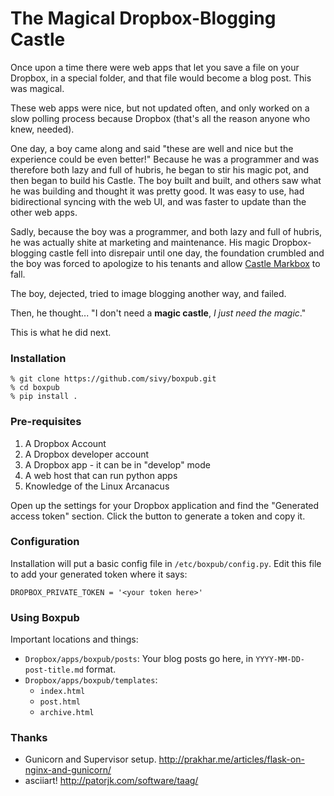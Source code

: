 # The Magical Dropbox-Blogging Castle

Once upon a time there were web apps that let you save a  file on your Dropbox, in a special folder, and that file would become a blog post. This was magical.

These web apps were nice, but not updated often, and only worked on a slow polling process because Dropbox (that's all the reason anyone who knew, needed).

One day, a boy came along and said "these are well and nice but the experience could be even better!" Because he was a programmer and was therefore both lazy and full of hubris, he began to stir his magic pot, and then began to build his Castle. The boy built and built, and others saw what he was building and thought it was pretty good. It was easy to use, had bidirectional syncing with the web UI, and was faster to update than the other web apps.

Sadly, because the boy was a programmer, and both lazy and full of hubris, he was actually shite at marketing and maintenance. His magic Dropbox-blogging castle fell into disrepair until one day, the foundation crumbled and the boy was forced to apologize to his tenants and allow [Castle Markbox](http://markbox.io) to fall.

The boy, dejected, tried to image blogging another way, and failed.

Then, he thought... "I don't need a **magic castle**, *I just need the magic*."

This is what he did next.

### Installation

	% git clone https://github.com/sivy/boxpub.git
	% cd boxpub
	% pip install .

### Pre-requisites

1. A Dropbox Account
2. A Dropbox developer account
3. A Dropbox app - it can be in "develop" mode
4. A web host that can run python apps
5. Knowledge of the Linux Arcanacus

Open up the settings for your Dropbox application and find the "Generated access token" section. Click the button to generate a token and copy it.

### Configuration

Installation will put a basic config file in `/etc/boxpub/config.py`. Edit this file to add your generated token where it says:

    DROPBOX_PRIVATE_TOKEN = '<your token here>'

### Using Boxpub

Important locations and things:

* `Dropbox/apps/boxpub/posts`: Your blog posts go here, in `YYYY-MM-DD-post-title.md` format.
* `Dropbox/apps/boxpub/templates`:
	- `index.html`
	- `post.html`
	- `archive.html`

### Thanks

* Gunicorn and Supervisor setup. <http://prakhar.me/articles/flask-on-nginx-and-gunicorn/>
* asciiart! <http://patorjk.com/software/taag/>